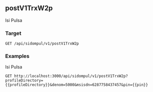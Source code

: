 ## postV1TrxW2p
Isi Pulsa

### Target
```
GET /api/sidompul/v1/postV1TrxW2p
```




### Examples
Isi Pulsa
```
GET http://localhost:3000/api/sidompul/v1/postV1TrxW2p?profileDirectory={{profileDirectory}}&denom=5000&msisdn=6287758437457&pin={{pin}}
```

